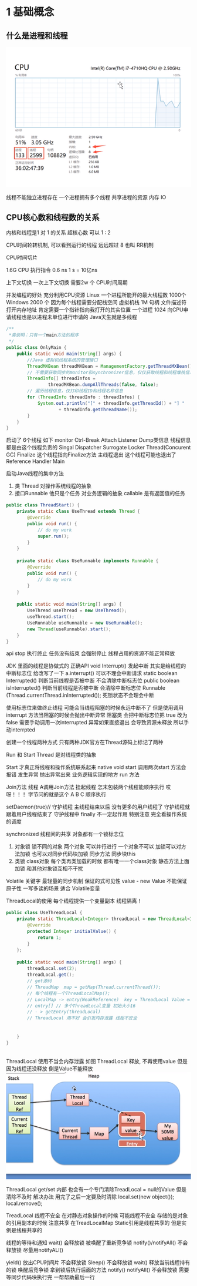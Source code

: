 
# 1 基础概念

## 什么是进程和线程
![线程](Image/img.png)

线程不能独立进程存在  一个进程拥有多个线程 共享进程的资源 内存 IO

## CPU核心数和线程数的关系

内核和线程是1 对 1 的关系  超核心数 可以 1 : 2

CPU时间轮转机制, 可以看到运行的线程 远远超过 8 也叫 RR机制

CPU时间切片 

1.6G  CPU 执行指令 0.6 ns
1 s = 10亿ns

上下文切换  一次上下文切换 需要2w 个 CPU时间周期

并发编程的好处 充分利用CPU资源
Linux 一个进程所能开的最大线程数 1000个
Windows 2000 个
因为每个线程需要分配栈空间 虚拟机栈 1M 句柄 文件描述符 打开内存地址 肯定需要一个指针指向我打开的其实位置 一个进程 1024 
向CPU申请线程也是以进程未单位进行申请的
Java天生就是多线程 
```java
/**
 *类说明：只有一个main方法的程序
 */
public class OnlyMain {
    public static void main(String[] args) {
        //Java 虚拟机线程系统的管理接口
        ThreadMXBean threadMXBean = ManagementFactory.getThreadMXBean();
        // 不需要获取同步的monitor和synchronizer信息，仅仅获取线程和线程堆栈信息
        ThreadInfo[] threadInfos =
                threadMXBean.dumpAllThreads(false, false);
        // 遍历线程信息，仅打印线程ID和线程名称信息
        for (ThreadInfo threadInfo : threadInfos) {
            System.out.println("[" + threadInfo.getThreadId() + "] "
                    + threadInfo.getThreadName());
        }
    }
}

```
启动了 6个线程
如下
monitor Ctrl-Break
Attach Listener  Dump类信息 线程信息 都是由这个线程负责的
Singal Dispatcher
Surrogate Locker Thread(Concurent GC)
Finalize 这个线程指向Finalize方法 主线程退出 这个线程可能也退出了   
Reference Handler
Main

启动Java线程的集中方法
1. 类 Thread  对操作系统线程的抽象
2. 接口Runnable 他只是个任务 对业务逻辑的抽象 callable 是有返回值的任务
```java
public class ThreadStart() {
    private static class UseThread extends Thread {
        @Override
        public void run() {
            // do my work
            super.run();
        }
    }

    private static class UseRunnable implements Runnable {
        @Override
        public void run() {
            // do my work
        }
    }

    public static void main(String[] args) {
        UseThread useThread = new UseThread();
        useThread.start();
        UseRunnable useRunnable = new UseRunnable();
        new Thread(useRunnable).start();
    }
}

```
api stop 执行终止 任务没有结束 会强制停止  线程占用的资源不能正常释放

JDK 里面的线程是协做式的
正确API
void Interrupt()  发起中断 其实是给线程的中断标志位 给改写了一下 a.interrupt() 可以不理会中断请求
static boolean Interrupted() 判断当前线程是否被中断 不会清除中断标志位
public boolean isInterrupted() 判断当前线程是否被中断 会清除中断标志位
Runnable (Thread.currentThread.inInterrupted());
死锁状态不会理会中断

使用标志位来做终止线程 可能会当线程阻塞的时候永远中断不了
但是使用调用interrupt 方法当阻塞的时候会抛出中断异常  阻塞类 会把中断标志位把 true 改为false 需要手动调用一次interrupted
异常如果直接退出 会导致资源未释放 所以手动interrpted

创建一个线程两种方式 只有两种JDK官方在Thread源码上标记了两种

Run 和 Start
Thread 是对线程类的抽象

Start 才真正将线程和操作系统联系起来 native void start
调用两次start 方法会报错 发生异常 抛出异常出来
业务逻辑实现的地方 run 方法 

Join方法 线程 A调用Join方法 挂起线程 
怎末包装两个线程能顺序执行 哎呀！！！ 字节问的就是这个 A B C 顺序执行

setDaemon(true)// 守护线程
主线程结束以后 没有更多的用户线程了 守护线程就跟着用户线程结束了
守护线程中 finally 不一定起作用 特别注意 完全看操作系统的调度

synchronized
线程间的共享 
对象都有一个锁标志位
1. 对象锁 锁不同的对象 两个对象 可以并行进行 一个对象不可以
    加锁可以对方法加锁 也可以对同步代码块加锁 
    同步方法            同步块this 
2. 类锁 class对象 每个类再类加载的时候 都有唯一一个class对象
    静态方法上面加锁 和其他对象锁互相不干扰
   
Volatile 关键字 
最轻量的同步机制 保证的式可见性 value - new Value  不能保证原子性 
一写多读的场景 适合 Volatile变量

ThreadLocal的使用
每个线程提供一个变量副本 线程隔离！

```java
public class UseThreadLocal {
    private static ThreadLocal<Integer> threadLocal = new ThreadLocal<Integer>() {
        @Override
        protected Integer initialValue() {
            return 1;
        }
    };

    public static void main(String[] args) {
        threadLocal.set(2);
        threadLocal.get();
        // get源码
        // ThreadMap  map = getMap(Thread.currentThread());
        // 每个线程有一个ThreadLocalMap(); 
        // LocalMap -> entry(WeakReference)  key = ThreadLocal Value = object
        // entry[] // 多个ThreadLocal变量 初始大小16
        // - > getEntry(threadLocal)
        // ThreadLocal 用不好 会引发内存泄露 线程不安全
        
        
    }
}



```
ThreadLocal 使用不当会内存泄露
    如图 ThreadLocal 释放, 不再使用value 但是因为线程还没释放 倒是Value不能释放
![ThreadLocal](Image/img_1.png)

ThreadLocal get/set 内部 也会有一个专门清除TreadLocal = null的Value
但是清除不及时
解决办法 用完了之后一定要及时清除
local.set(new object());
local.remove();

TreadLocal 线程不安全 在对静态对象操作的时候 可能线程不安全  存储的是对象的引用副本的时候 注意共享
在TreadLocalMap
Static引用是线程共享的 但是实例是线程共享的

线程的等待和通知
wait()  会释放锁  被唤醒了重新竞争锁
notify()/notifyAll() 不会释放锁  尽量用notifyALl()

yield() 放出CPU时间片 不会释放锁
Sleep() 不会释放锁
wait() 释放当前线程持有的锁 唤醒后竞争锁 拿到锁后执行后面的方法
notify() notifyAll() 不会释放锁 需要等同步代码块执行完 一帮帮助最后一行
